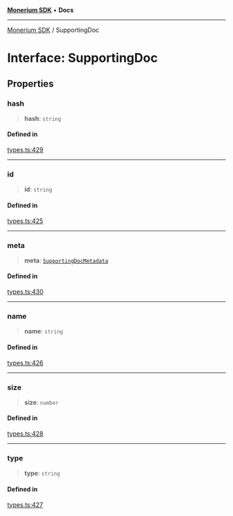 [**Monerium SDK**](../README.md) • **Docs**

---

[Monerium SDK](../README.md) / SupportingDoc

# Interface: SupportingDoc

## Properties

### hash

> **hash**: `string`

#### Defined in

[types.ts:429](https://github.com/monerium/js-monorepo/blob/daf0515eb0b1bfcdd9bd49ef605447668fdb0f6a/packages/sdk/src/types.ts#L429)

---

### id

> **id**: `string`

#### Defined in

[types.ts:425](https://github.com/monerium/js-monorepo/blob/daf0515eb0b1bfcdd9bd49ef605447668fdb0f6a/packages/sdk/src/types.ts#L425)

---

### meta

> **meta**: [`SupportingDocMetadata`](SupportingDocMetadata.md)

#### Defined in

[types.ts:430](https://github.com/monerium/js-monorepo/blob/daf0515eb0b1bfcdd9bd49ef605447668fdb0f6a/packages/sdk/src/types.ts#L430)

---

### name

> **name**: `string`

#### Defined in

[types.ts:426](https://github.com/monerium/js-monorepo/blob/daf0515eb0b1bfcdd9bd49ef605447668fdb0f6a/packages/sdk/src/types.ts#L426)

---

### size

> **size**: `number`

#### Defined in

[types.ts:428](https://github.com/monerium/js-monorepo/blob/daf0515eb0b1bfcdd9bd49ef605447668fdb0f6a/packages/sdk/src/types.ts#L428)

---

### type

> **type**: `string`

#### Defined in

[types.ts:427](https://github.com/monerium/js-monorepo/blob/daf0515eb0b1bfcdd9bd49ef605447668fdb0f6a/packages/sdk/src/types.ts#L427)
